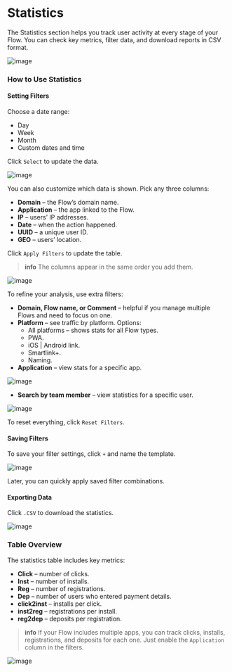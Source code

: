 # Statistics

The Statistics section helps you track user activity at every stage of your Flow. You can check key metrics, filter data, and download reports in CSV format.

![image](/img/6.1/image1.png)

### How to Use Statistics

#### Setting Filters

Choose a date range:

*   Day
*   Week
*   Month
*   Custom dates and time

Click `Select` to update the data.

![image](/img/6.1/image2.png)

You can also customize which data is shown. Pick any three columns:

*   **Domain** – the Flow’s domain name.
*   **Application** – the app linked to the Flow.
*   **IP** – users’ IP addresses.
*   **Date** – when the action happened.
*   **UUID** – a unique user ID.
*   **GEO** – users’ location.

Click `Apply Filters` to update the table.

> **info**
> The columns appear in the same order you add them.

![image](/img/6.1/image3.png)

To refine your analysis, use extra filters:

*   **Domain, Flow name, or Comment** – helpful if you manage multiple Flows and need to focus on one.
*   **Platform** – see traffic by platform. Options:
    *   All platforms – shows stats for all Flow types.
    *   PWA.
    *   iOS | Android link.
    *   Smartlink+.
    *   Naming.
*   **Application** – view stats for a specific app.

![image](/img/6.1/image4.png)

*   **Search by team member** – view statistics for a specific user.

![image](/img/6.1/image5.png)

To reset everything, click `Reset Filters`.

#### Saving Filters

To save your filter settings, click `+` and name the template.

![image](/img/6.1/image6.png)

Later, you can quickly apply saved filter combinations.

#### Exporting Data

Click `.CSV` to download the statistics.

![image](/img/6.1/image7.png)

### Table Overview

The statistics table includes key metrics:

*   **Click** – number of clicks.
*   **Inst** – number of installs.
*   **Reg** – number of registrations.
*   **Dep** – number of users who entered payment details.
*   **click2inst** – installs per click.
*   **inst2reg** – registrations per install.
*   **reg2dep** – deposits per registration.

> **info**
> If your Flow includes multiple apps, you can track clicks, installs, registrations, and deposits for each one. Just enable the `Application` column in the filters.

![image](/img/6.1/image8.png)